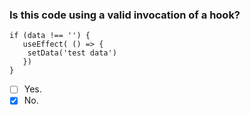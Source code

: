 ### Is this code using a valid invocation of a hook?

```
if (data !== '') { 
   useEffect( () => { 
    setData('test data') 
   }) 
}
```

- [ ] Yes.
- [x] No.

